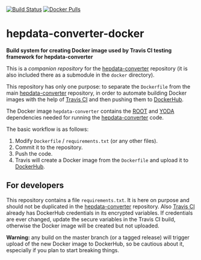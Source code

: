 
[![Build Status](https://travis-ci.org/HEPData/hepdata-converter-docker.svg?branch=master)](https://travis-ci.org/HEPData/hepdata-converter-docker)
[![Docker Pulls](https://img.shields.io/docker/pulls/hepdata/hepdata-converter)](https://hub.docker.com/r/hepdata/hepdata-converter)

# hepdata-converter-docker

**Build system for creating Docker image used by Travis CI testing framework for hepdata-converter**

This is a *companion repository* for the
[hepdata-converter](https://github.com/HEPData/hepdata-converter)
repository (it is also included there as a submodule in the
`docker` directory).

This repository has only one purpose: to separate the `Dockerfile` from the
main [hepdata-converter](https://github.com/HEPData/hepdata-converter)
repository, in order to automate building Docker images with the help of
[Travis CI](https://travis-ci.org/HEPData/hepdata-converter-docker) and
then pushing them to
[DockerHub](https://hub.docker.com/r/hepdata/hepdata-converter).

The Docker image `hepdata-converter` contains the
[ROOT](https://root.cern.ch) and [YODA](https://yoda.hepforge.org/)
dependencies needed for running the
[hepdata-converter](https://github.com/HEPData/hepdata-converter) code.

The basic workflow is as follows:

1. Modify `Dockerfile` / `requirements.txt` (or any other files).
2. Commit it to the repository.
3. Push the code.
4. Travis will create a Docker image from the `Dockerfile` and upload
it to [DockerHub](https://hub.docker.com/r/hepdata/hepdata-converter).

## For developers

This repository contains a file `requirements.txt`. It is here on
purpose and should not be duplicated in the
[hepdata-converter](https://github.com/HEPData/hepdata-converter)
repository. Also
[Travis CI](https://travis-ci.org/HEPData/hepdata-converter-docker)
already has DockerHub credentials in its encrypted variables. If
credentials are ever changed, update the secure variables in the Travis
CI build, otherwise the Docker image will be created but not uploaded.

**Warning:** any build on the master branch (or a tagged release) will
trigger upload of the new Docker image to DockerHub, so be cautious
about it, especially if you plan to start breaking things.
